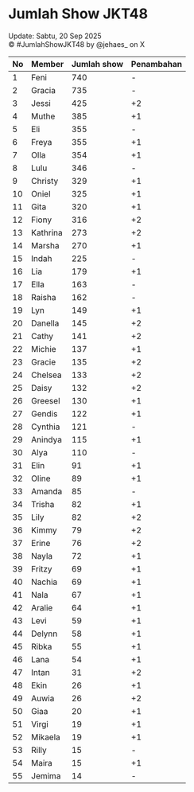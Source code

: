 # Jumlah Show JKT48
Update: Sabtu, 20 Sep 2025  
© #JumlahShowJKT48 by @jehaes_ on X

| No | Member | Jumlah show | Penambahan |
|----|--------|-------------|------------|
| 1 | Feni | 740 | - |
| 2 | Gracia | 735 | - |
| 3 | Jessi | 425 | +2 |
| 4 | Muthe | 385 | +1 |
| 5 | Eli | 355 | - |
| 6 | Freya | 355 | +1 |
| 7 | Olla | 354 | +1 |
| 8 | Lulu | 346 | - |
| 9 | Christy | 329 | +1 |
| 10 | Oniel | 325 | +1 |
| 11 | Gita | 320 | +1 |
| 12 | Fiony | 316 | +2 |
| 13 | Kathrina | 273 | +2 |
| 14 | Marsha | 270 | +1 |
| 15 | Indah | 225 | - |
| 16 | Lia | 179 | +1 |
| 17 | Ella | 163 | - |
| 18 | Raisha | 162 | - |
| 19 | Lyn | 149 | +1 |
| 20 | Danella | 145 | +2 |
| 21 | Cathy | 141 | +2 |
| 22 | Michie | 137 | +1 |
| 23 | Gracie | 135 | +2 |
| 24 | Chelsea | 133 | +2 |
| 25 | Daisy | 132 | +2 |
| 26 | Greesel | 130 | +1 |
| 27 | Gendis | 122 | +1 |
| 28 | Cynthia | 121 | - |
| 29 | Anindya | 115 | +1 |
| 30 | Alya | 110 | - |
| 31 | Elin | 91 | +1 |
| 32 | Oline | 89 | +1 |
| 33 | Amanda | 85 | - |
| 34 | Trisha | 82 | +1 |
| 35 | Lily | 82 | +2 |
| 36 | Kimmy | 79 | +2 |
| 37 | Erine | 76 | +2 |
| 38 | Nayla | 72 | +1 |
| 39 | Fritzy | 69 | +1 |
| 40 | Nachia | 69 | +1 |
| 41 | Nala | 67 | +1 |
| 42 | Aralie | 64 | +1 |
| 43 | Levi | 59 | +1 |
| 44 | Delynn | 58 | +1 |
| 45 | Ribka | 55 | +1 |
| 46 | Lana | 54 | +1 |
| 47 | Intan | 31 | +2 |
| 48 | Ekin | 26 | +1 |
| 49 | Auwia | 26 | +2 |
| 50 | Giaa | 20 | +1 |
| 51 | Virgi | 19 | +1 |
| 52 | Mikaela | 19 | +1 |
| 53 | Rilly | 15 | - |
| 54 | Maira | 15 | +1 |
| 55 | Jemima | 14 | - |
